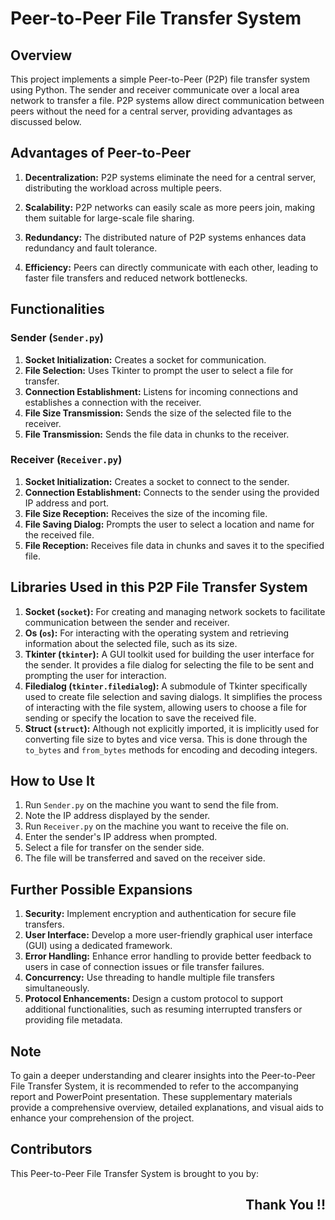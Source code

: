 # Peer-to-Peer File Transfer System

## Overview

This project implements a simple Peer-to-Peer (P2P) file transfer system using Python. The sender and receiver communicate over a local area network to transfer a file. P2P systems allow direct communication between peers without the need for a central server, providing advantages as discussed below.

## Advantages of Peer-to-Peer

1. **Decentralization:** P2P systems eliminate the need for a central server, distributing the workload across multiple peers.

2. **Scalability:** P2P networks can easily scale as more peers join, making them suitable for large-scale file sharing.

3. **Redundancy:** The distributed nature of P2P systems enhances data redundancy and fault tolerance.

4. **Efficiency:** Peers can directly communicate with each other, leading to faster file transfers and reduced network bottlenecks.

## Functionalities

### Sender (`Sender.py`)

1. **Socket Initialization:** Creates a socket for communication.
2. **File Selection:** Uses Tkinter to prompt the user to select a file for transfer.
3. **Connection Establishment:** Listens for incoming connections and establishes a connection with the receiver.
4. **File Size Transmission:** Sends the size of the selected file to the receiver.
5. **File Transmission:** Sends the file data in chunks to the receiver.

### Receiver (`Receiver.py`)

1. **Socket Initialization:** Creates a socket to connect to the sender.
2. **Connection Establishment:** Connects to the sender using the provided IP address and port.
3. **File Size Reception:** Receives the size of the incoming file.
4. **File Saving Dialog:** Prompts the user to select a location and name for the received file.
5. **File Reception:** Receives file data in chunks and saves it to the specified file.

## Libraries Used in this P2P File Transfer System

1. **Socket (`socket`):** For creating and managing network sockets to facilitate communication between the sender and receiver.
2. **Os (`os`):** For interacting with the operating system and retrieving information about the selected file, such as its size.
3. **Tkinter (`tkinter`):** A GUI toolkit used for building the user interface for the sender. It provides a file dialog for selecting the file to be sent and prompting the user for interaction.
4. **Filedialog (`tkinter.filedialog`):** A submodule of Tkinter specifically used to create file selection and saving dialogs. It simplifies the process of interacting with the file system, allowing users to choose a file for sending or specify the location to save the received file.
5. **Struct (`struct`):** Although not explicitly imported, it is implicitly used for converting file size to bytes and vice versa. This is done through the `to_bytes` and `from_bytes` methods for encoding and decoding integers.


## How to Use It

1. Run `Sender.py` on the machine you want to send the file from.
2. Note the IP address displayed by the sender.
3. Run `Receiver.py` on the machine you want to receive the file on.
4. Enter the sender's IP address when prompted.
5. Select a file for transfer on the sender side.
6. The file will be transferred and saved on the receiver side.

## Further Possible Expansions

1. **Security:** Implement encryption and authentication for secure file transfers.
2. **User Interface:** Develop a more user-friendly graphical user interface (GUI) using a dedicated framework.
3. **Error Handling:** Enhance error handling to provide better feedback to users in case of connection issues or file transfer failures.
4. **Concurrency:** Use threading to handle multiple file transfers simultaneously.
5. **Protocol Enhancements:** Design a custom protocol to support additional functionalities, such as resuming interrupted transfers or providing file metadata.

## Note

To gain a deeper understanding and clearer insights into the Peer-to-Peer File Transfer System, it is recommended to refer to the accompanying report and PowerPoint presentation. These supplementary materials provide a comprehensive overview, detailed explanations, and visual aids to enhance your comprehension of the project.

## Contributors

This Peer-to-Peer File Transfer System is brought to you by:


<div> 
<h2 align = 'right'> Thank You !! </h2>
</div>
